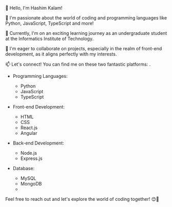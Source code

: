 👋 Hello, I'm Hashim Kalam!

👀 I'm passionate about the world of coding and programming languages like Python, JavaScript, TypeScript and more!

🌱 Currently, I'm on an exciting learning journey as an undergraduate student at the Informatics Institute of Technology.

💞️ I'm eager to collaborate on projects, especially in the realm of front-end development, as it aligns perfectly with my interests.

📫 Let's connect! You can find me on these two fantastic platforms:
.
- Programming Languages:
  - Python
  - JavaScript
  - TypeScript

- Front-end Development:
  - HTML
  - CSS
  - React.js
  - Angular

- Back-end Development:
  - Node.js
  - Express.js

- Database:
  - MySQL
  - MongoDB
  - 
Feel free to reach out and let's explore the world of coding together! 😊🚀
<!---
hashimkalam/hashimkalam is a ✨ special ✨ repository because its `README.md` (this file) appears on your GitHub profile.
You can click the Preview link to take a look at your changes.
--->
